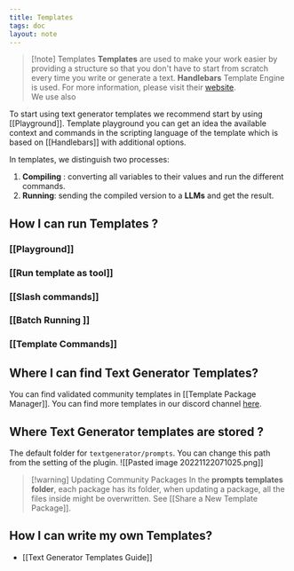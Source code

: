 ```yaml
---
title: Templates
tags: doc
layout: note 
---
```


> [!note] Templates
> **Templates** are used to make your work easier by providing a structure so that you don't have to start from scratch every time you write or generate a text. 
> **Handlebars** Template Engine is used. For more information, please visit their [website](https://handlebarsjs.com/).  
> We use also
> 
> 


To start using text generator templates we recommend start by using [[Playground]]. 
Template playground you can get an idea the available context and commands in the scripting language of the template which is based on [[Handlebars]] with additional options. 


In templates, we distinguish two processes: 
1. **Compiling** : converting all variables to their values and run the different commands. 
2. **Running**: sending the compiled version to a **LLMs** and get the result.


## How I can run Templates ? 
### [[Playground]]
### [[Run template as tool]]
### [[Slash commands]] 

### [[Batch Running ]]
### [[Template Commands]] 


## Where I can find Text Generator Templates? 
You can find validated community templates in  [[Template Package Manager]]. You can find more templates in our discord channel [here](https://discord.com/channels/1083485983879741572/1145601444104384604). 


## Where Text Generator templates are stored ? 
The default folder for `textgenerator/prompts`. You can change this path from the setting of the plugin. 
![[Pasted image 20221122071025.png]]

> [!warning] Updating Community Packages
> In the **prompts templates folder**, each package has its folder, when updating a package, all the files inside might be overwritten. See [[Share a New Template Package]]. 
> 


## How I can write my own Templates?  
* [[Text Generator Templates Guide]]

